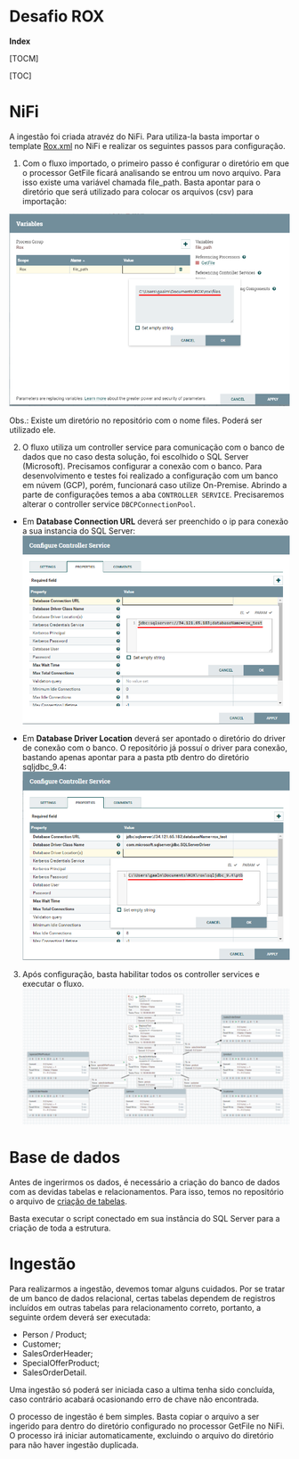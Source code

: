 # Desafio ROX

**Index**

[TOCM]

[TOC]

# NiFi
A ingestão foi criada atravéz do NiFi. Para utiliza-la basta importar o template [Rox.xml](https://github.com/gaalmeidasjc/rox/blob/main/Rox.xml "Template Rox.xml") no NiFi e realizar os seguintes passos para configuração.

1. Com o fluxo importado, o primeiro passo é configurar o diretório em que o processor GetFile ficará analisando se entrou um novo arquivo. Para isso existe uma variável chamada file_path. Basta apontar para o diretório que será utilizado para colocar os arquivos (csv) para importação:

![filepath](https://github.com/gaalmeidasjc/rox/blob/main/imagens/file_path.png?raw=true)

Obs.: Existe um diretório no repositório com o nome files. Poderá ser utilizado ele.

2. O fluxo utiliza um controller service para comunicação com o banco de dados que no caso desta solução, foi escolhido o SQL Server (Microsoft). Precisamos configurar a conexão com o banco. Para desenvolvimento e testes foi realizado a configuração com um banco em núvem (GCP), porém, funcionará caso utilize On-Premise. Abrindo a parte de configurações temos a aba `CONTROLLER SERVICE`. Precisaremos alterar o controller service `DBCPConnectionPool`.
- Em **Database Connection URL** deverá ser preenchido o ip para conexão a sua instancia do SQL Server:
![database_connection](https://github.com/gaalmeidasjc/rox/blob/main/imagens/database_connection.png?raw=true)

- Em **Database Driver Location** deverá ser apontado o diretório do driver de conexão com o banco. O repositório já possuí o driver para conexão, bastando apenas apontar para a pasta ptb dentro do diretório sqljdbc_9.4:
![database_driver](https://github.com/gaalmeidasjc/rox/blob/main/imagens/database_driver.png?raw=true)

3. Após configuração, basta habilitar todos os controller services e executar o fluxo.
![flow](https://github.com/gaalmeidasjc/rox/blob/main/imagens/flow.png?raw=true)

# Base de dados
Antes de ingerirmos os dados, é necessário a criação do banco de dados com as devidas tabelas e relacionamentos. Para isso, temos no repositório o arquivo de [criação de tabelas](https://github.com/gaalmeidasjc/rox/blob/main/CREATE.sql).

Basta executar o script conectado em sua instância do SQL Server para a criação de toda a estrutura.

# Ingestão
Para realizarmos a ingestão, devemos tomar alguns cuidados. Por se tratar de um banco de dados relacional, certas tabelas dependem de registros incluídos em outras tabelas para relacionamento correto, portanto, a seguinte ordem deverá ser executada:

- Person / Product;
- Customer;
- SalesOrderHeader;
- SpecialOfferProduct;
- SalesOrderDetail.

Uma ingestão só poderá ser iniciada caso a ultima tenha sido concluída, caso contrário acabará ocasionando erro de chave não encontrada.

O processo de ingestão é bem simples. Basta copiar o arquivo a ser ingerido para dentro do diretório configurado no processor GetFile no NiFi.
O processo irá iniciar automaticamente, excluindo o arquivo do diretório para não haver ingestão duplicada.